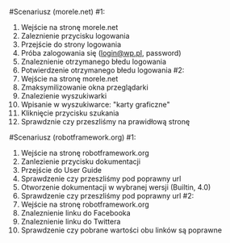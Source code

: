#Scenariusz (morele.net)
#1:
1. Wejście na stronę morele.net
2. Zaleznienie przycisku logowania
3. Przejście do strony logowania
4. Próba zalogowania się (login@wp.pl, password)
5. Znaleznienie otrzymanego błedu logowania
6. Potwierdzenie otrzymanego błedu logowania
#2:
1. Wejście na stronę morele.net
2. Zmaksymilizowanie okna przeglądarki
3. Znalezienie wyszukiwarki
4. Wpisanie w wyszukiwarce: "karty graficzne"
5. Kliknięcie przycisku szukania
6. Sprawdznie czy przeszliśmy na prawidłową stronę

#Scenariusz (robotframework.org)
#1:
1. Wejście na stronę robotframework.org
2. Zanlezienie przycisku dokumentacji
3. Przejście do User Guide
4. Sprawdzenie czy przeszliśmy pod poprawny url
5. Otworzenie dokumentacji w wybranej wersji (Builtin, 4.0)
6. Sprawdzenie czy przeszliśmy pod poprawny url
#2:
1. Wejście na stronę robotframework.org
2. Znaleznienie linku do Facebooka
3. Znaleznienie linku do Twittera
4. Sprawdzenie czy pobrane wartości obu linków są poprawne